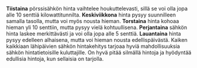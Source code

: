 **Tiistaina** pörssisähkön hinta vaihtelee houkuttelevasti, sillä se voi olla jopa alle 10 senttiä kilowattitunnilta. **Keskiviikkona** hinta pysyy suunnilleen samalla tasolla, mutta voi myös nousta hieman. **Torstaina** hinta kohoaa hieman yli 10 senttiin, mutta pysyy vielä kohtuullisena. **Perjantaina** sähkön hinta laskee merkittävästi ja voi olla jopa alle 5 senttiä. **Lauantaina** hinta pysyy edelleen alhaisena, mutta voi hieman nousta edellispäivästä. Kaiken kaikkiaan lähipäivien sähkön hintakehitys tarjoaa hyviä mahdollisuuksia sähkön hintatietoisille kuluttajille. On hyvä pitää silmällä hintoja ja hyödyntää edullisia hintoja, kun sellaisia on tarjolla.